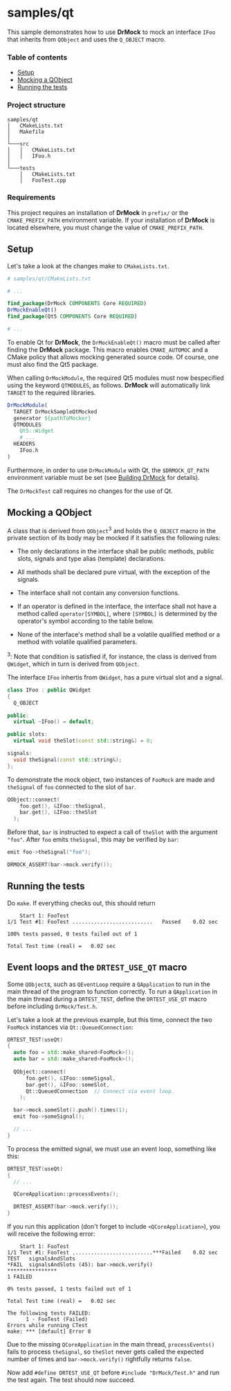 <!-- 
Copyright 2019 Ole Kliemann, Malte Kliemann

This file is part of DrMock.

DrMock is free software: you can redistribute it and/or modify it
under the terms of the GNU General Public License as published by
the Free Software Foundation, either version 3 of the License, or
(at your option) any later version.

DrMock is distributed in the hope that it will be useful, but
WITHOUT ANY WARRANTY; without even the implied warranty of
MERCHANTABILITY or FITNESS FOR A PARTICULAR PURPOSE.  See the GNU
General Public License for more details.

You should have received a copy of the GNU General Public License
along with DrMock.  If not, see <https://www.gnu.org/licenses/>.
-->

# samples/qt
This sample demonstrates how to use **DrMock** to mock an interface
`IFoo` that inherits from `QObject` and uses the `Q_OBJECT` macro. 

### Table of contents

* [Setup](#setup)
* [Mocking a QObject](#mocking-a-qobject)
* [Running the tests](#running-the-tests)

### Project structure

```
samples/qt
│   CMakeLists.txt
│   Makefile
│
└───src
│   │   CMakeLists.txt
│   │   IFoo.h
│   
└───tests
    │   CMakeLists.txt
    │   FooTest.cpp
```

### Requirements

This project requires an installation of **DrMock** in `prefix/` or the
`CMAKE_PREFIX_PATH` environment variable. If your installation of
**DrMock** is located elsewhere, you must change the value of
`CMAKE_PREFIX_PATH`.

## Setup

Let's take a look at the changes make to `CMakeLists.txt`. 

```cmake
# samples/qt/CMakeLists.txt

# ...

find_package(DrMock COMPONENTS Core REQUIRED)
DrMockEnableQt()
find_package(Qt5 COMPONENTS Core REQUIRED)

# ...
```

To enable Qt for **DrMock**, the `DrMockEnableQt()` macro must be called
after finding the **DrMock** package. This macro enables `CMAKE_AUTOMOC`
and a CMake policy that allows mocking generated source code. Of course,
one must also find the Qt5 package.

When calling `DrMockModule`, the required Qt5 modules must now
bespecified using the keyword `QTMODULES`, as follows. **DrMock** will
automatically link `TARGET` to the required libraries.

```cmake
DrMockModule(
  TARGET DrMockSampleQtMocked
  generator ${pathToMocker}
  QTMODULES
    Qt5::Widget
    # ...
  HEADERS
    IFoo.h
)
```

Furthermore, in order to use `DrMockModule` with Qt, the `$DRMOCK_QT_PATH`
environment variable must be set (see [Building DrMock](../build.md) for
details).

The `DrMockTest` call requires no changes for the use of Qt.

## Mocking a QObject

A class that is derived from `QObject`<sup>3</sup> and holds the `Q_OBJECT` macro in
the private section of its body may be mocked if it satisfies the
following rules:

* The only declarations in the interface shall be public methods, public
  slots, signals and type alias (template) declarations.

* All methods shall be declared pure virtual, with the exception of the
  signals.

* The interface shall not contain any conversion functions.

* If an operator is defined in the interface, the interface shall not
  have a method called `operator[SYMBOL]`, where `[SYMBOL]` is
  determined by the operator's symbol according to the table below.

* None of the interface's method shall be a volatile qualified method
  or a method with volatile qualified parameters.

<sup>3</sup>: Note that condition is satisfied if, for instance, the class is
  derived from `QWidget`, which in turn is derived from `QObject`.

The interface `IFoo` inhertis from `QWidget`, has a pure virtual slot
and a signal.

```cpp
class IFoo : public QWidget
{
  Q_OBJECT

public:
  virtual ~IFoo() = default;

public slots:
  virtual void theSlot(const std::string&) = 0;

signals:
  void theSignal(const std::string&);
};
```

To demonstrate the mock object, two instances of `FooMock` are made
and `theSignal` of `foo` connected to the slot of `bar`.

```cpp
QObject::connect(
    foo.get(), &IFoo::theSignal,
    bar.get(), &IFoo::theSlot
  );
```

Before that, `bar` is instructed to expect a call of `theSlot` with
the argument `"foo"`. After `foo` emits `theSignal`, this may be
verified by `bar`:

```cpp
emit foo->theSignal("foo");

DRMOCK_ASSERT(bar->mock.verify());
```

## Running the tests

Do `make`. If everything checks out, this should return
```
    Start 1: FooTest
1/1 Test #1: FooTest ..........................   Passed    0.02 sec

100% tests passed, 0 tests failed out of 1

Total Test time (real) =   0.02 sec
```

## Event loops and the `DRTEST_USE_QT` macro

Some `QObject`s, such as `QEventLoop` require a `QApplication` to run in
the main thread of the program to function correctly. To run a
`QApplication` in the main thread during a `DRTEST_TEST`, define the
`DRTEST_USE_QT` macro before including `DrMock/Test.h`. 

Let's take a look at the previous example, but this time, connect the
two `FooMock` instances via `Qt::QueuedConnection`:

```cpp
DRTEST_TEST(useQt)
{
  auto foo = std::make_shared<FooMock>();
  auto bar = std::make_shared<FooMock>();
  
  QObject::connect(
      foo.get(), &IFoo::someSignal,
      bar.get(), &IFoo::someSlot,
      Qt::QueuedConnection  // Connect via event loop.
    );

  bar->mock.someSlot().push().times(1);
  emit foo->someSignal();

  // ...
}
```

To process the emitted signal, we must use an event loop, something like
this:

```cpp
DRTEST_TEST(useQt)
{
  // ...

  QCoreApplication::processEvents();

  DRTEST_ASSERT(bar->mock.verify());
}
```

If you run this application (don't forget to include `<QCoreApplication>`),
you will receive the following error:

```
    Start 1: FooTest
1/1 Test #1: FooTest ..........................***Failed    0.02 sec
TEST   signalsAndSlots
*FAIL  signalsAndSlots (45): bar->mock.verify()
****************
1 FAILED

0% tests passed, 1 tests failed out of 1

Total Test time (real) =   0.02 sec

The following tests FAILED:
	  1 - FooTest (Failed)
Errors while running CTest
make: *** [default] Error 8
```

Due to the missing `QCoreApplication` in the main thread,
`processEvents()` fails to process `theSignal`, so `theSlot` never gets
called the expected number of times and `bar->mock.verify()` rightfully
returns `false`.

Now add `#define DRTEST_USE_QT` before `#include "DrMock/Test.h"` and
run the test again. The test should now succeed.
